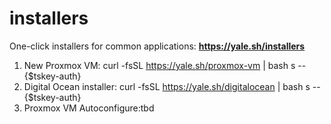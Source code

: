 # installers

One-click installers for common applications: **https://yale.sh/installers**

1. New Proxmox VM: curl -fsSL https://yale.sh/proxmox-vm | bash s -- {$tskey-auth}
2. Digital Ocean installer: curl -fsSL https://yale.sh/digitalocean | bash s -- {$tskey-auth}
3. Proxmox VM Autoconfigure:tbd



